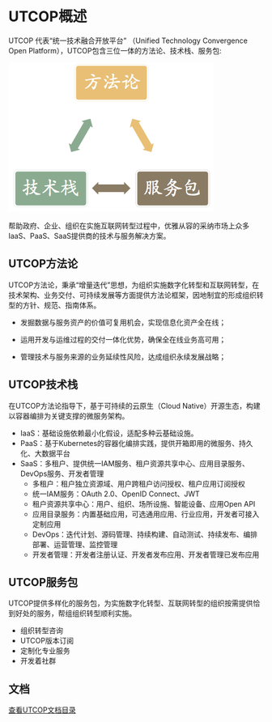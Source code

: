# UTCOP概述

UTCOP 代表“统一技术融合开放平台” （Unified Technology Convergence Open Platform），UTCOP包含三位一体的方法论、技术栈、服务包:

![](/assets/Methodology-Technology-Service.png)

帮助政府、企业、组织在实施互联网转型过程中，优雅从容的采纳市场上众多IaaS、PaaS、SaaS提供商的技术与服务解决方案。

## UTCOP方法论

UTCOP方法论，秉承“增量迭代”思想，为组织实施数字化转型和互联网转型，在技术架构、业务交付、可持续发展等方面提供方法论框架，因地制宜的形成组织转型的方针、规范、指南体系。

* 发掘数据与服务资产的价值可复用机会，实现信息化资产全在线；

* 运用开发与运维过程的交付一体化优势，确保全在线业务高可用；

* 管理技术与服务来源的业务延续性风险，达成组织永续发展战略；

## UTCOP技术栈

在UTCOP方法论指导下，基于可持续的云原生（Cloud Native）开源生态，构建以容器编排为关键支撑的微服务架构。

* IaaS：基础设施依赖最小化假设，适配多种云基础设施。
* PaaS：基于Kubernetes的容器化编排实践，提供开箱即用的微服务、持久化、大数据平台
* SaaS：多租户、提供统一IAM服务、租户资源共享中心、应用目录服务、DevOps服务、开发者管理
  * 多租户：租户独立资源域、用户跨租户访问授权、租户应用订阅授权
  * 统一IAM服务：OAuth 2.0、OpenID Connect、JWT
  * 租户资源共享中心：用户、组织、场所设施、智能设备、应用Open API
  * 应用目录服务：内置基础应用，可选通用应用、行业应用，开发者可接入定制应用
  * DevOps：迭代计划、源码管理、持续构建、自动测试、持续发布、编排部署、运营管理、监控管理
  * 开发者管理：开发者注册认证、开发者发布应用、开发者管理已发布应用

## UTCOP服务包

UTCOP提供多样化的服务包，为实施数字化转型、互联网转型的组织按需提供恰到好处的服务，帮组组织转型顺利实施。

* 组织转型咨询
* UTCOP版本订阅
* 定制化专业服务
* 开发着社群

## 文档

[查看UTCOP文档目录](/SUMMARY.md)

